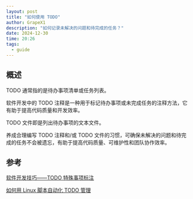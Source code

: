 ```yaml
---
layout: post
title: "如何使用 TODO"
author: GrapeX1
description: "如何记录未解决的问题和待完成的任务？"
date: 2024-12-30
time: 20:26
tags:
  - guide
---
```


## 概述

TODO 通常指的是待办事项清单或任务列表。

软件开发中的 TODO 注释是一种用于标记待办事项或未完成任务的注释方法，它有助于提高代码质量和开发效率。

TODO 文件即是列出待办事项的文本文件。

养成合理编写 TODO 注释和/或 TODO 文件的习惯，可确保未解决的问题和待完成的任务不会被遗忘，有助于提高代码质量、可维护性和团队协作效率。

## 参考

[软件开发技巧——TODO 特殊事项标注](https://blog.csdn.net/qq_43627907/article/details/138296138)

[如何用 Linux 脚本自动化 TODO 管理](https://m.yisu.com/ask/75832959.html)
